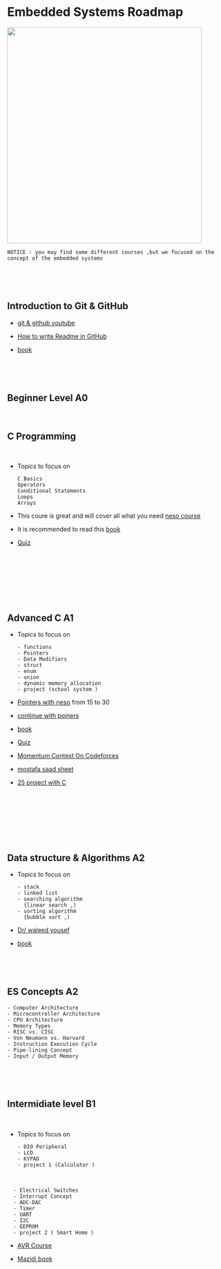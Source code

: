 # Embedded Systems Roadmap

<img src ="https://github.com/mmmmm222/Road-maps/assets/95083236/d1410caa-14e4-4524-9daa-983437828632" width = "450" height = "500">

~~~
NOTICE : you may find some different courses ,but we focused on the concept of the embedded systems
~~~

<p>&nbsp;</p>
<p>&nbsp;</p>



## Introduction to Git & GitHub

* [git & github youtube ](https://www.youtube.com/watch?v=Q6G-J54vgKc&t=7346s)

* [How to write Readme in GitHub](https://www.youtube.com/watch?v=evz1LqEomTE)

* [book](https://drive.google.com/drive/folders/1kaEu_kqoa-nUY7j8gkvGcQLsUnFywqD8)

<p>&nbsp;</p>
<p>&nbsp;</p>


##  Beginner Level A0
<p>&nbsp;</p>
<!-- ******************************************************* -->
<!-- ******************************************************* -->
<!-- ******************************************************* -->
<!-- ******************************************************* -->

## C Programming


<p>&nbsp;</p>

* Topics to focus on
  ~~~
  C Basics
  Operators
  Conditional Statements
  Loops
  Arrays
  ~~~

* This coure is great and will cover all what you need
[neso course](https://www.youtube.com/playlist?list=PLBlnK6fEyqRggZZgYpPMUxdY1CYkZtARR)

* It is recommended to read this 
[book](https://drive.google.com/file/d/1QJ39CZGrgYXs7onVxsgBOCU0gyl-_iRc/view?usp=drive_link)

* [Quiz](https://docs.google.com/forms/d/1DP4u-1MJ0XsEjqLOiJUiQHKQy11yjFofRW--Vm-704U/edit)

<p>&nbsp;</p>
<p>&nbsp;</p>
<!-- ******************************************************* -->
<!-- ******************************************************* -->
<!-- ******************************************************* -->
<!-- ******************************************************* -->
<!-- To make an embty line -->
<p>&nbsp;</p>
<p>&nbsp;</p>

<!-- ******************************************************* -->
<!-- ******************************************************* -->
<!-- ******************************************************* -->
<!-- ******************************************************* -->

## Advanced C  A1

* Topics to focus on
  ~~~
  - functions
  - Pointers
  - Data Modifiers
  - struct
  - enum
  - union
  - dynamic memory allocation
  - project (school system )
  ~~~


* [Pointers with neso](https://www.youtube.com/playlist?list=PLBlnK6fEyqRj9lld8sWIUNwlKfdUoPd1Y) from 15 to 30

* [continue with poiners](https://www.youtube.com/playlist?list=PL2_aWCzGMAwLZp6LMUKI3cc7pgGsasm2_)

* [book](https://drive.google.com/file/d/15c38tNQJIIiem_PQErl_oHzkXc9ly8Fu/view)

* [Quiz](https://docs.google.com/forms/d/1nKyrX9jb3dwwc_eUdiFucdp8qfo80etQ-b_wPP_pQl0/edit)

* [Momentum Contest On Codeforces](https://codeforces.com/group/tSRXotgMUm/contest/432087)

* [mostafa saad sheet](https://docs.google.com/spreadsheets/d/1iJZWP2nS_OB3kCTjq8L6TrJJ4o-5lhxDOyTaocSYc-k/edit#gid=84654839)

* [25 project with C](https://www.geeksforgeeks.org/c-projects/)
  
<p>&nbsp;</p>
<p>&nbsp;</p>

<!-- ******************************************************* -->
<!-- ******************************************************* -->
<!-- ******************************************************* -->
<!-- ******************************************************* -->

  
<p>&nbsp;</p>
<p>&nbsp;</p>
<!-- ******************************************************* -->
<!-- ******************************************************* -->
<!-- ******************************************************* -->
<!-- ******************************************************* -->

## Data structure & Algorithms  A2

* Topics to focus on
  ~~~
  - stack
  - linked list
  - searching algorithm
    {linear search ,)
  - sorting algorithm
    {bubble sort ,)
  ~~~
  
* [Dr/ waleed yousef](https://www.youtube.com/playlist?list=PLoK2Lr1miEm-5zCzKE8siQezj9rvQlnca)

* [book](https://drive.google.com/drive/folders/1kaEu_kqoa-nUY7j8gkvGcQLsUnFywqD8)

<p>&nbsp;</p>
<p>&nbsp;</p>

## ES Concepts  A2

  ~~~
  - Computer Architecture
  - Microcontroller Architecture
  - CPU Architecture
  - Memory Types
  - RISC vs. CISC
  - Von Neumann vs. Harvard
  - Instruction Execution Cycle
  - Pipe-lining Concept
  - Input / Output Memory
  ~~~

<p>&nbsp;</p>
<p>&nbsp;</p>


## Intermidiate level B1

<p>&nbsp;</p>

* Topics to focus on
  ~~~
  - DIO Peripheral
  - LCD
  - KYPAD
  - project 1 (Calculator )
  ~~~
<p>&nbsp;</p>

  ~~~
    - Electrical Switches
    - Interrupt Concept
    - ADC-DAC
    - Timer
    - UART
    - I2C
    - EEPROM
    - project 2 ( Smart Home )
  ~~~

  
 * [AVR Course](https://www.youtube.com/playlist?list=PLoiqjtgvXf9e2VJk8GWEXwECPM_7JRwkE)
 
 * [Mazidi book](https://drive.google.com/file/d/1zIbACN0ewcPSs0gRzlMu8bCPTVI5U8BI/view?usp=drive_link)
 
 
